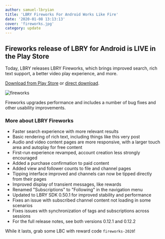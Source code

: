 ```yaml
---
author: samuel-lbryian
title: 'LBRY Fireworks For Android Works Like Fire'
date: '2020-01-08 13:13:13'
cover: 'fireworks.jpg'
category: update
---
```


## Fireworks release of LBRY for Android is LIVE in the Play Store
Today, LBRY releases LBRY Fireworks, which brings improved search, rich text support, a better video play experience, and more.

[Download from Play Store](https://play.google.com/store/apps/details?id=io.lbry.browser) or [direct download](http://lbry.com/releases/lbry-android.apk).

![fireworks](https://spee.ch/@lbry:3f/TOM-REPLACE-ME.jpeg)

Fireworks upgrades performance and includes a number of bug fixes and other usability improvements. 

### More about LBRY Fireworks

- Faster search experience with more relevant results
- Basic rendering of rich text, including things like this very post
- Audio and video content pages are more responsive, with a larger touch area and autoplay for free content
- First-run experience revamped, account creation less strongly encouraged
- Added a purchase confirmation to paid content
- Added view and follower counts to file and channel pages
- Tipping interface improved and channels can now be tipped directly from their pages
- Improved display of transient messages, like rewards
- Renamed "Subscriptions" to "Following" in the navigation menu
- Updated to LBRY SDK 0.50.1 for improved stability and performance
- Fixes an issue with subscribed channel content not loading in some scenarios
- Fixes issues with synchronization of tags and subscriptions across sessions
- For the full release notes, see both versions 0.12.1 and 0.12.2

While it lasts, grab some LBC with reward code `fireworks-2020`!
